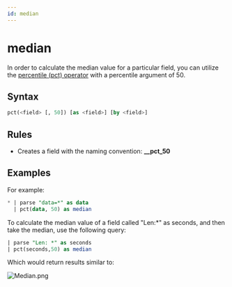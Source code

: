 ```yaml
---
id: median
---
```


# median

In order to calculate the median value for a particular field, you can
utilize the [percentile (pct)
operator](percentile-(pct).md "percentile (pct)") with a percentile
argument of 50.

## Syntax

```sql
pct(<field> [, 50]) [as <field>] [by <field>]
```

## Rules

* Creates a field with the naming convention: **\_<field>_pct_50**

## Examples

For example:

```sql
* | parse "data=*" as data
  | pct(data, 50) as median
```

To calculate the median value of a field called "Len:\*" as seconds, and
then take the median, use the following query:

```sql
| parse "Len: *" as seconds
| pct(seconds,50) as median
```

Which would return results similar to:

![Median.png](/img/search/search-query-language/group-aggregate-operators/median.png)
